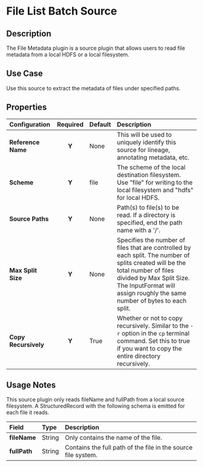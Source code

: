 # File List Batch Source

Description
-----------
The File Metadata plugin is a source plugin that allows users to read file metadata from a local HDFS or a local filesystem.


Use Case
--------
Use this source to extract the metadata of files under specified paths.

Properties
----------
| Configuration          | Required | Default   | Description                                                                                                                                                                                                                            |
| :--------------------- | :------: | :------   | :------------------------------------------------------------------------------------------------------------------------------------------------------------------------------------------------------------------------------------- |
| **Reference Name**     |  **Y**   | None      | This will be used to uniquely identify this source for lineage, annotating metadata, etc.                                                                                                                                              |
| **Scheme**             |  **Y**   | file      | The scheme of the local destination filesystem. Use "file" for writing to the local filesystem and "hdfs" for local HDFS.                                                                                                              |
| **Source Paths**       |  **Y**   | None      | Path(s) to file(s) to be read. If a directory is specified, end the path name with a '/'.                                                                                                                                              |
| **Max Split Size**     |  **Y**   | None      | Specifies the number of files that are controlled by each split. The number of splits created will be the total number of files divided by Max Split Size. The InputFormat will assign roughly the same number of bytes to each split. |
| **Copy Recursively**   |  **Y**   | True      | Whether or not to copy recursively. Similar to the `-r` option in the `cp` terminal command. Set this to true if you want to copy the entire directory recursively.                                                                    |

Usage Notes
-----------
This source plugin only reads fileName and fullPath from a local source filesystem.
A StructuredRecord with the following schema is emitted for each file it reads.

| Field                  | Type   | Description                                                                                                                                    |
| :--------------------- | :----- | :-------------------------                                                                                                                     |
| **fileName**           | String | Only contains the name of the file.                                                                                                            |
| **fullPath**           | String | Contains the full path of the file in the source file system.                                                                                  |
